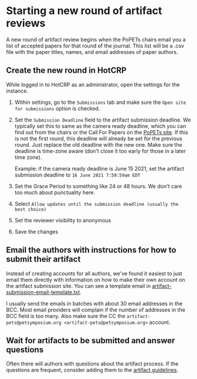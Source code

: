 # Starting a new round of artifact reviews

A new round of artifact review begins when the PoPETs chairs email you a list of accepted papers for that round of the journal. This list will be a .csv file with the paper titles, names, and email addresses of paper authors.

## Create the new round in HotCRP

While logged in to HotCRP as an administrator, open the settings for the instance.

1. Within settings, go to the `Submissions` tab and make sure the `Open site for submissions` option is checked.

2. Set the `Submission Deadline` field to the artifact submission deadline. We typically set this to same as the camera ready deadline, which you can find out from the chairs or the Call For Papers on the [PoPETs site](https://petsymposium.org). If this is not the first round, this deadline will already be set for the previous round. Just replace the old deadline with the new one. Make sure the deadline is time-zone aware (don't close it too early for those in a later time zone).

   Example: if the camera ready deadline is June 15 2021, set the artifact submission deadline to `16 June 2021 7:59:59am EDT`

3. Set the Grace Period to something like 24 or 48 hours. We don't care too much about punctuality here.

4. Select `Allow updates until the submission deadline (usually the best choice)`
5. Set the reviewer visibility to anonymous

6. Save the changes

## Email the authors with instructions for how to submit their artifact

Instead of creating accounts for all authors, we've found it easiest to just email them directly with information on how to make their own account on the artifact submission site. You can see a template email in [artifact-submission-email-template.txt](artifact-submission-email-template.txt).

I usually send the emails in batches with about 30 email addresses in the BCC. Most email providers will complain if the number of addresses in the BCC field is too many. Also make sure the CC the `artifact-pets@petsymposium.org <artifact-pets@petsymposium.org>` account.

## Wait for artifacts to be submitted and answer questions

Often there will authors with questions about the artifact process. If the questions are frequent, consider adding them to the [artifact guidelines](https://petsymposium.org/artifacts.php).
